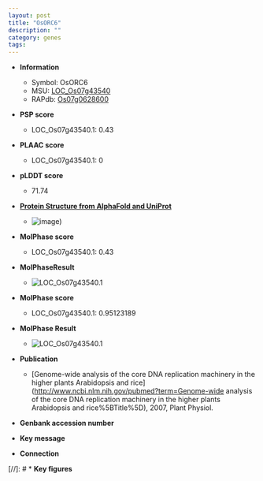 ```yaml
---
layout: post
title: "OsORC6"
description: ""
category: genes
tags: 
---
```


* **Information**  
    + Symbol: OsORC6  
    + MSU: [LOC_Os07g43540](http://rice.plantbiology.msu.edu/cgi-bin/ORF_infopage.cgi?orf=LOC_Os07g43540)  
    + RAPdb: [Os07g0628600](http://rapdb.dna.affrc.go.jp/viewer/gbrowse_details/irgsp1?name=Os07g0628600)  

* **PSP score**  
    + LOC_Os07g43540.1: 0.43 

* **PLAAC score**  
    + LOC_Os07g43540.1: 0 

* **pLDDT score**
    + 71.74

* **[Protein Structure from AlphaFold and UniProt](https://www.uniprot.org/uniprotkb/Q8GSL4/entry#structure)**
    + ![image](https://ricepsp.github.io/images/Q8/AF-Q8GSL4-F1.png))

* **MolPhase score**
    + LOC_Os07g43540.1: 0.43

* **MolPhaseResult**
    + ![LOC_Os07g43540.1](https://ricepsp.github.io/pictures/LOC_Os07g/LOC_Os07g43540.1.png)

* **MolPhase score**
    + LOC_Os07g43540.1: 0.95123189

* **MolPhase Result**
    + ![LOC_Os07g43540.1](https://304243504.github.io/Pictures/LOC_Os07g/LOC_Os07g43540.1.png)

* **Publication**  
    + [Genome-wide analysis of the core DNA replication machinery in the higher plants Arabidopsis and rice](http://www.ncbi.nlm.nih.gov/pubmed?term=Genome-wide analysis of the core DNA replication machinery in the higher plants Arabidopsis and rice%5BTitle%5D), 2007, Plant Physiol.

* **Genbank accession number**  

* **Key message**  

* **Connection**  

[//]: # * **Key figures**  


